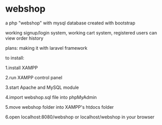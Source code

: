 # webshop
a php "webshop" with mysql database created with bootstrap

working signup/login system, working cart system, registered users can view order history

plans: making it with laravel framework

to install:

1.install XAMPP

2.run XAMPP control panel

3.start Apache and MySQL module

4.import webshop.sql file into phpMyAdmin

5.move webshop folder into XAMPP's htdocs folder

6.open localhost:8080/webshop or localhost/webshop in your browser 
